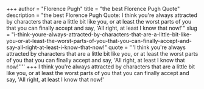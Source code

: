 +++
author = "Florence Pugh"
title = "the best Florence Pugh Quote"
description = "the best Florence Pugh Quote: I think you're always attracted by characters that are a little bit like you, or at least the worst parts of you that you can finally accept and say, 'All right, at least I know that now!'"
slug = "i-think-youre-always-attracted-by-characters-that-are-a-little-bit-like-you-or-at-least-the-worst-parts-of-you-that-you-can-finally-accept-and-say-all-right-at-least-i-know-that-now!"
quote = '''I think you're always attracted by characters that are a little bit like you, or at least the worst parts of you that you can finally accept and say, 'All right, at least I know that now!''''
+++
I think you're always attracted by characters that are a little bit like you, or at least the worst parts of you that you can finally accept and say, 'All right, at least I know that now!'
